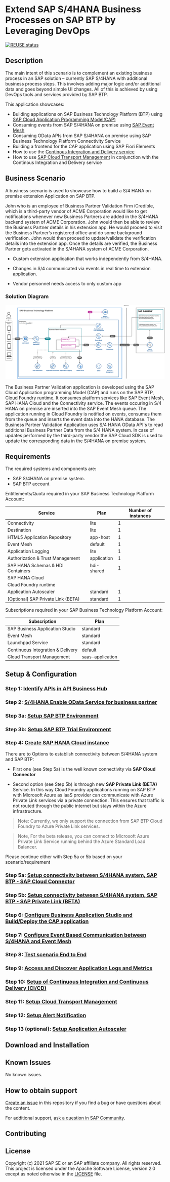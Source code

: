 # Extend SAP S/4HANA Business Processes on SAP BTP by Leveraging DevOps

[![REUSE status](https://api.reuse.software/badge/github.com/SAP-samples/s4hana-btp-extension-devops)](https://api.reuse.software/info/github.com/SAP-samples/s4hana-btp-extension-devops)

## Description

The main intent of this scenario is to complement an existing business process in an SAP solution – currently SAP S/4HANA with additional business process steps. This involves adding major logic and/or additional data and goes beyond simple UI changes. All of this is achieved by using DevOps tools and services provided by SAP BTP.

This application showcases:

- Building applications on SAP Business Technology Platform (BTP) using [SAP Cloud Application Programming Model(CAP)](https://cap.cloud.sap/docs/)
- Consuming events from SAP S/4HANA on premise using [SAP Event Mesh](https://help.sap.com/viewer/bf82e6b26456494cbdd197057c09979f/Cloud/en-US/df532e8735eb4322b00bfc7e42f84e8d.html)
- Consuming OData APIs from SAP S/4HANA on premise using SAP Business Technology Platform Connectivity Service
- Building a frontend for the CAP application using SAP Fiori Elements
- How to use the [Continous Integration and Delivery service](https://discovery-center.cloud.sap/serviceCatalog/continuous-integration-&-delivery?region=all)
- How to use [SAP Cloud Transport Management](https://discovery-center.cloud.sap/serviceCatalog/cloud-transport-management?service_plan=standard&region=all) in conjunction with the Continous Integration and Delivery service

## Business Scenario

A business scenario is used to showcase how to build a S/4 HANA on premise extension Application on SAP BTP.

John who is an employee of Business Partner Validation Firm iCredible, which is a third-party vendor of ACME Corporation would like to get notifications whenever new Business Partners are added in the S/4HANA backend system of ACME Corporation. John would then be able to review the Business Partner details in his extension app. He would proceed to visit the Business Partner’s registered office and do some background verification. John would then proceed to update/validate the verification details into the extension app. Once the details are verified, the Business Partner gets activated in the S/4HANA system of ACME Corporation.

- Custom extension application that works independently from S/4HANA.

- Changes in S/4 communicated via events in real time to extension application.

- Vendor personnel needs access to only custom app

### Solution Diagram

![solution diagram](./documentation/images/solutiondiagramm-1.png)

The Business Partner Validation application is developed using the SAP Cloud Application programming Model (CAP) and runs on the SAP BTP, Cloud Foundry runtime. It consumes platform services like SAP Event Mesh, SAP HANA Cloud and the Connectivity service. The events occuring in S/4 HANA on premise are inserted into the SAP Event Mesh queue. The application running in Cloud Foundry is notified on events, consumes them from the queue and inserts the event data into the HANA database. The Business Partner Validation Application uses S/4 HANA OData API's to read additional Business Partner Data from the S/4 HANA system. In case of updates performed by the third-party vendor the SAP Cloud SDK is used to update the corresponding data in the S/4HANA on premise system. 

## Requirements
The required systems and components are:

- SAP S/4HANA on premise system.
- SAP BTP account

Entitlements/Quota required in your SAP Business Technology Platform Account:

| Service                           | Plan        | Number of instances |
| --------------------------------- | ----------- | ------------------- |
| Connectivity                      | lite        | 1                   |
| Destination                       | lite        | 1                   |
| HTML5 Application Repository      | app-host    | 1                   |
| Event Mesh                        | default     | 1                   |
| Application Logging               | lite        | 1                   |
| Authorization & Trust Management  | application | 1                   |
| SAP HANA Schemas & HDI Containers | hdi-shared  | 1                   |
| SAP HANA Cloud                    |             |                     |
| Cloud Foundry runtime             |             |                     |
| Application Autoscaler            | standard    | 1                   |
| [Optional] SAP Private Link (BETA)| standard    | 1                   |


Subscriptions required in your SAP Business Technology Platform Account:

| Subscription                      | Plan             |
| --------------------------------- | ---------------- |
| SAP Business Application Studio   | standard         |
| Event Mesh                        | standard         |
| Launchpad Service                 | standard         |
| Continuous Integration & Delivery | default          |
| Cloud Transport Management        | saas-application |


## Setup & Configuration

### Step 1: [Identify APIs in API Business Hub](https://github.com/SAP-samples/s4hana-btp-extension-devops/tree/mission/01-IdentifyAPIFromAPIBusinessHub.md)
### Step 2: [S/4HANA Enable OData Service for business partner](https://github.com/SAP-samples/s4hana-btp-extension-devops/tree/mission/02-configure-oData-Service)

### Step 3a: [Setup SAP BTP Environment](https://github.com/SAP-samples/s4hana-btp-extension-devops/tree/mission/03-PrepareBTP)
### Step 3b: [Setup SAP BTP Trial Environment](https://github.com/SAP-samples/s4hana-btp-extension-devops/tree/mission/03-PrepareBTPTrial)
### Step 4: [Create SAP HANA Cloud instance](https://github.com/SAP-samples/s4hana-btp-extension-devops/tree/mission/04-SetupHANACloud)


There are to Options to establish connectivity between S/4HANA system and SAP BTP:
   * First one (see Step 5a) is the well known connectivity via **SAP Cloud Connector**
  
   * Second option (see Step 5b) is through new **SAP Private Link (BETA)** Service. In this way Cloud Foundry applications running on SAP BTP with Microsoft Azure as IaaS provider can communicate with Azure Private Link services via a private connection. This ensures that traffic is not routed through the public internet but stays within the Azure infrastructure.
   >Note: Currently, we only support the connection from SAP BTP Cloud Foundry to Azure Private Link services. 

   >Note, For the beta release, you can connect to Microsoft Azure Private Link Service running behind the Azure Standard Load Balancer.
 
Please continue either with Step 5a or 5b based on your scenario/requirement  
### Step 5a: [Setup connectivity between S/4HANA system, SAP BTP - SAP Cloud Connector](https://github.com/SAP-samples/s4hana-btp-extension-devops/tree/mission/05-CloudConnector)

### Step 5b: [Setup connectivity between S/4HANA system, SAP BTP - SAP Private Link (BETA)](https://github.com/SAP-samples/s4hana-btp-extension-devops/tree/mission/05-PrivateLink)


### Step 6: [Configure Business Application Studio and Build/Deploy the CAP application ](https://github.com/SAP-samples/s4hana-btp-extension-devops/tree/mission/06-ConfigureCAPApp)
### Step 7: [Configure Event Based Communication between S/4HANA and Event Mesh](https://github.com/SAP-samples/s4hana-btp-extension-devops/tree/mission/07-SetupEventMesh)
### Step 8: [Test scenario End to End](https://github.com/SAP-samples/s4hana-btp-extension-devops/tree/mission/08-TestApplication)
### Step 9: [Access and Discover Application Logs and Metrics](https://github.com/SAP-samples/s4hana-btp-extension-devops/tree/mission/09-ApplicationLogging)
### Step 10: [Setup of Continuous Integration and Continuous Delivery (CI/CD) ](https://github.com/SAP-samples/s4hana-btp-extension-devops/tree/mission/10-SetupCICD)
### Step 11: [Setup Cloud Transport Management ](https://github.com/SAP-samples/s4hana-btp-extension-devops/tree/mission/11-SetupTMS)
### Step 12: [Setup Alert Notification ](https://github.com/SAP-samples/s4hana-btp-extension-devops/tree/mission/12-SetupANS)
### Step 13 (optional): [Setup Application Autoscaler ](https://github.com/SAP-samples/s4hana-btp-extension-devops/tree/mission/13-SetupAppAutoscaler)

## Download and Installation

## Known Issues
No known issues.
## How to obtain support

[Create an issue](https://github.com/SAP-samples/s4hana-btp-extension-devops/issues) in this repository if you find a bug or have questions about the content.
 
For additional support, [ask a question in SAP Community](https://answers.sap.com/questions/ask.html).

## Contributing

## License
Copyright (c) 2021 SAP SE or an SAP affiliate company. All rights reserved. This project is licensed under the Apache Software License, version 2.0 except as noted otherwise in the [LICENSE](LICENSES/Apache-2.0.txt) file.
